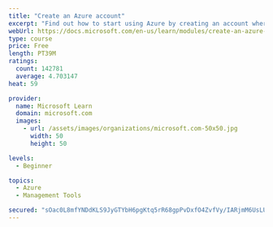 ```yaml
---
title: "Create an Azure account"
excerpt: "Find out how to start using Azure by creating an account where you’ll see services and personal settings for identity, billing, and preferences."
webUrl: https://docs.microsoft.com/en-us/learn/modules/create-an-azure-account/
type: course
price: Free
length: PT39M
ratings:
  count: 142781
  average: 4.703147
heat: 59

provider:
  name: Microsoft Learn
  domain: microsoft.com
  images:
    - url: /assets/images/organizations/microsoft.com-50x50.jpg
      width: 50
      height: 50

levels:
  - Beginner

topics:
  - Azure
  - Management Tools

secured: "sOac0L8mfYNDdKLS9JyGTYbH6pgKtq5rR68gpPvDxfO4ZvfVy/IARjmM6UsLUdK8Uf33DOb+MVI+YYvBLGGSQITJF/qeW6n0epPF2BmPmHI4MUutvJB7/PmjOGXRObgFTlaW3Lgh608YA2/yB7KDwlYRUxboV+2ruhS16/JRRfta7abmvuAyURpAigJBH9uIVf0YWuWzitOaF7ApjSBIaakYP9lYQw9Jonm7hQTHTm1HqmLej58hwmZ0xXxzct+6l7bNDGWtCAtIzF98uCZWgP4z6nuFg7eDS35QYgl64bSZBAfnnpSR1GmHk0hRrhxe/Dzr+evqyaaS7Fy3GDDRfDVj1GihOvJR3wjWzJXqmg4UuuRwr20ME1+xNjhTzHWAdAWdnMW10isBhHiaCvafh9UyxTCx8fn0i1Q68lGLCfKjzBuWRVFQM39WnH5dnPrk;SglHHuY68m+oHN1CRKwXQQ=="
---
```


